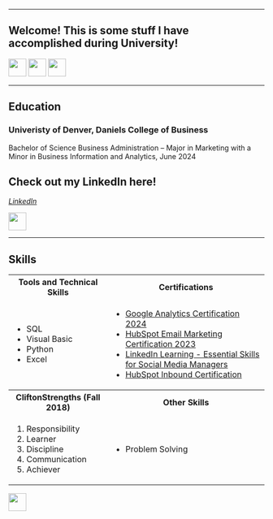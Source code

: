 <a name="top"></a>
<hr>

## Welcome! This is some stuff I have accomplished during University!
[<img src="https://user-images.githubusercontent.com/91146906/162140860-bfb69654-5603-49bd-a7a1-a836ab1c772c.svg" height="35"/>](#education)
[<img src="https://user-images.githubusercontent.com/91146906/162140921-207cd392-cfe5-40e6-a84e-0a16e19e405a.svg" height="35"/>](#profExp)
[<img src="https://user-images.githubusercontent.com/91146906/162140965-cf707805-9abd-43f7-8314-4f96794c44dc.svg" height="35"/>](#skills)

<a name="education"></a>
<hr>

## Education
### Univeristy of Denver, Daniels College of Business
Bachelor of Science Business Administration – Major in Marketing with a Minor in Business Information and Analytics, June 2024

## Check out my LinkedIn here!
<i>[LinkedIn](https://www.linkedin.com/in/connor-ma/)</i>

[<img src="https://user-images.githubusercontent.com/91146906/152072378-b0168a2d-e85c-47c6-a272-fcfb3f6a44ae.svg" height="35"/>](#top)

<a name="skills"></a>
<hr>

## Skills

<table>
  <tr>
    <th>Tools and Technical Skills</th>
    <th>Certifications</th>
  </tr>
  <tr>
    <td>
     <ul>
        <li>SQL</li>
        <li>Visual Basic</li>
        <li>Python</li>
        <li>Excel</li>
      </ul>
    </td>
    <td>
     <ul>
        <li><a href = "https://skillshop.exceedlms.com/student/award/3MhcXdh1P4NthJ4iHN24NP42">Google Analytics Certification 2024</a></li>
        <li><a href = "https://app.hubspot.com/academy/achievements/0t29vyqd/en/1/connor-ma/email-marketing">HubSpot Email Marketing Certification 2023</a></li>
        <li><a href = "https://www.linkedin.com/learning/certificates/6ad02e948138ca845e8adbbeefadeca7b2e7eaae1c48f6f490476a259a179e42?u=41910756">LinkedIn Learning - Essential Skills for Social Media Managers</a></li>
        <li><a href = "https://app.hubspot.com/academy/achievements/hdm4vw1p/en/1/connor-ma/inbound">HubSpot Inbound Certification</a></li>
      </ul>
    </td>
  </tr>
  <tr>
    <th>CliftonStrengths (Fall 2018)</th>
    <th>Other Skills</th>
 </tr>
 <tr>
   <td>
     <ol>
        <li>Responsibility</li>
        <li>Learner</li>
        <li>Discipline</li>
        <li>Communication</li>
        <li>Achiever</li>
     </ol>
   </td>
   <td>
     <ul>
       <li>Problem Solving</li>
     </ul>
   </td>
 </tr>
</table>

[<img src="https://user-images.githubusercontent.com/91146906/152072378-b0168a2d-e85c-47c6-a272-fcfb3f6a44ae.svg" height="35"/>](#top)
